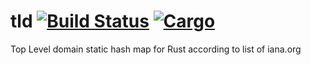 # tld [![Build Status](https://travis-ci.org/linkosmos/tld.svg?branch=master)](https://travis-ci.org/linkosmos/tld) [![Cargo](https://img.shields.io/crates/v/tld.svg)](https://crates.io/crates/tld)

Top Level domain static hash map for Rust according to list of iana.org
